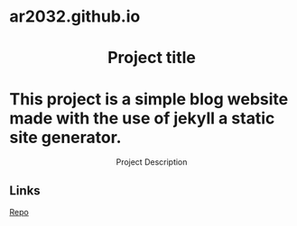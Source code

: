 # ar2032.github.io
<h1 align="center">Project title</h1>

# This project is a simple blog website made with the use of jekyll a static site generator.
<p align="center">Project Description</p>

## Links

[Repo](https://ar2032.github.io/<project-name> "<project-name> Repo")
